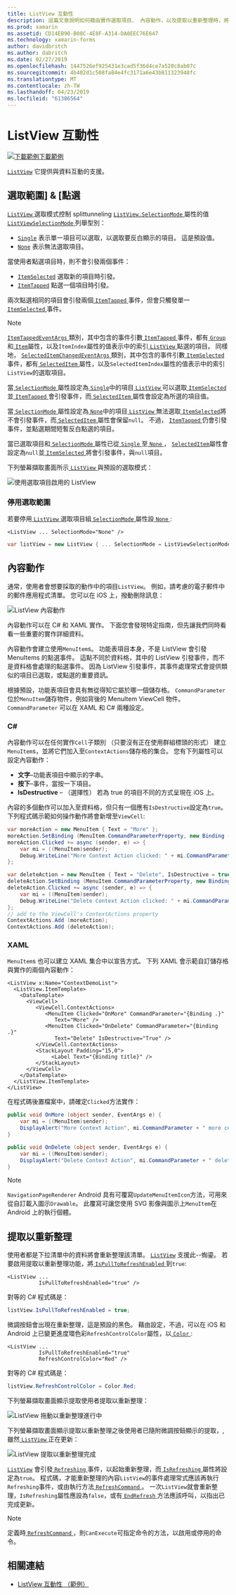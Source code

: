 ```yaml
---
title: ListView 互動性
description: 這篇文章說明如何藉由實作選取項目、 內容動作，以及提取以重新整理時，將互動功能新增至 Xamarin.Forms ListView。
ms.prod: xamarin
ms.assetid: CD14EB90-B08C-4E8F-A314-DA0EEC76E647
ms.technology: xamarin-forms
author: davidbritch
ms.author: dabritch
ms.date: 02/27/2019
ms.openlocfilehash: 1447526ef925431e3cad5f36d4ce7a528c8ab07c
ms.sourcegitcommit: 4b402d1c508fa84e4fc3171a6e43b811323948fc
ms.translationtype: MT
ms.contentlocale: zh-TW
ms.lasthandoff: 04/23/2019
ms.locfileid: "61386564"
---
```

# <a name="listview-interactivity"></a>ListView 互動性

[![下載範例](~/media/shared/download.png)下載範例](https://developer.xamarin.com/samples/xamarin-forms/UserInterface/ListView/interactivity)

[`ListView`](xref:Xamarin.Forms.ListView) 它提供與資料互動的支援。

<a name="selectiontaps" />

## <a name="selection--taps"></a>選取範圍] & [點選

[ `ListView` ](xref:Xamarin.Forms.ListView)選取模式控制 splittunneling [ `ListView.SelectionMode` ](xref:Xamarin.Forms.ListView.SelectionMode)屬性的值[ `ListViewSelectionMode` ](xref:Xamarin.Forms.ListViewSelectionMode)列舉型別：

- [`Single`](xref:Xamarin.Forms.ListViewSelectionMode.Single) 表示單一項目可以選取，以選取要反白顯示的項目。 這是預設值。
- [`None`](xref:Xamarin.Forms.ListViewSelectionMode.None) 表示無法選取項目。

當使用者點選項目時，則不會引發兩個事件：

- [`ItemSelected`](xref:Xamarin.Forms.ListView.ItemSelected) 選取新的項目時引發。
- [`ItemTapped`](xref:Xamarin.Forms.ListView.ItemTapped) 點選一個項目時引發。

兩次點選相同的項目會引發兩個[ `ItemTapped` ](xref:Xamarin.Forms.ListView.ItemTapped)事件，但會只觸發單一[ `ItemSelected` ](xref:Xamarin.Forms.ListView.ItemSelected)事件。

> [!NOTE]
> [ `ItemTappedEventArgs` ](xref:Xamarin.Forms.ItemTappedEventArgs)類別，其中包含的事件引數[ `ItemTapped` ](xref:Xamarin.Forms.ListView.ItemTapped)事件，都有[ `Group` ](xref:Xamarin.Forms.ItemTappedEventArgs.Group)和[ `Item`](xref:Xamarin.Forms.ItemTappedEventArgs.Item)屬性，以及`ItemIndex`屬性的值表示中的索引[ `ListView` ](xref:Xamarin.Forms.ListView)點選的項目。 同樣地， [ `SelectedItemChangedEventArgs` ](xref:Xamarin.Forms.SelectedItemChangedEventArgs)類別，其中包含的事件引數[ `ItemSelected` ](xref:Xamarin.Forms.ListView.ItemSelected)事件，都有[ `SelectedItem` ](xref:Xamarin.Forms.SelectedItemChangedEventArgs.SelectedItem)屬性，以及`SelectedItemIndex`屬性的值表示中的索引`ListView`的選取項目。

當[ `SelectionMode` ](xref:Xamarin.Forms.ListView.SelectionMode)屬性設定為[ `Single`](xref:Xamarin.Forms.ListViewSelectionMode.Single)中的項目[ `ListView` ](xref:Xamarin.Forms.ListView)可以選取[ `ItemSelected`](xref:Xamarin.Forms.ListView.ItemSelected)並[ `ItemTapped` ](xref:Xamarin.Forms.ListView.ItemTapped)會引發事件，而[ `SelectedItem` ](xref:Xamarin.Forms.ListView.SelectedItem)屬性會設定為所選的項目值。

當[ `SelectionMode` ](xref:Xamarin.Forms.ListView.SelectionMode)屬性設定為[ `None`](xref:Xamarin.Forms.ListViewSelectionMode.None)中的項目[ `ListView` ](xref:Xamarin.Forms.ListView)無法選取[ `ItemSelected`](xref:Xamarin.Forms.ListView.ItemSelected)將不會引發事件，而[ `SelectedItem` ](xref:Xamarin.Forms.ListView.SelectedItem)屬性會保留`null`。 不過， [ `ItemTapped` ](xref:Xamarin.Forms.ListView.ItemTapped)仍會引發事件，並點選期間短暫反白點選的項目。

當已選取項目和[ `SelectionMode` ](xref:Xamarin.Forms.ListView.SelectionMode)屬性已從[ `Single` ](xref:Xamarin.Forms.ListViewSelectionMode.Single)至[ `None` ](xref:Xamarin.Forms.ListViewSelectionMode.None)， [ `SelectedItem`](xref:Xamarin.Forms.ListView.SelectedItem)屬性會設定為`null`並[ `ItemSelected` ](xref:Xamarin.Forms.ListView.ItemSelected)將會引發事件，與`null`項目。

下列螢幕擷取畫面所示[ `ListView` ](xref:Xamarin.Forms.ListView)與預設的選取模式：

![](interactivity-images/selection-default.png "使用選取項目啟用的 ListView")

### <a name="disabling-selection"></a>停用選取範圍

若要停用[ `ListView` ](xref:Xamarin.Forms.ListView)選取項目組[ `SelectionMode` ](xref:Xamarin.Forms.ListView.SelectionMode)屬性設[ `None` ](xref:Xamarin.Forms.ListViewSelectionMode.None):

```xaml
<ListView ... SelectionMode="None" />
```

```csharp
var listView = new ListView { ... SelectionMode = ListViewSelectionMode.None };
```

<a name="Context_Actions" />

## <a name="context-actions"></a>內容動作

通常，使用者會想要採取的動作中的項目`ListView`。 例如，請考慮的電子郵件中的郵件應用程式清單。 您可以在 iOS 上，撥動刪除訊息：

![](interactivity-images/context-default.png "ListView 內容動作")

內容動作可以在 C# 和 XAML 實作。 下面您會發現特定指南，但先讓我們同時看看一些重要的實作詳細資料。

內容動作會建立使用`MenuItem`s。 功能表項目本身，不是 ListView 會引發 MenuItems 的點選事件。 這點不同於資料格，其中的 ListView 引發事件，而不是資料格會處理的點選事件。 因為 ListView 引發事件，其事件處理常式會提供類似的項目已選取，或點選的重要資訊。

根據預設，功能表項目會具有無從得知它屬於哪一個儲存格。 `CommandParameter` 位於`MenuItem`儲存物件，例如背後的 MenuItem ViewCell 物件。 `CommandParameter` 可以在 XAML 和 C# 兩種設定。

### <a name="c"></a>C#  

內容動作可以在任何實作`Cell`子類別 （只要沒有正在使用群組標頭的形式） 建立`MenuItem`s，並將它們加入至`ContextActions`儲存格的集合。 您有下列屬性可以設定內容動作：

* **文字**&ndash;功能表項目中顯示的字串。
* **按下**&ndash;事件，當按一下項目。
* **IsDestructive** &ndash; （選擇性） 若為 true 的項目不同的方式呈現在 iOS 上。

內容的多個動作可以加入至資料格，但只有一個應有`IsDestructive`設定為`true`。 下列程式碼示範如何操作動作將會新增至`ViewCell`:

```csharp
var moreAction = new MenuItem { Text = "More" };
moreAction.SetBinding (MenuItem.CommandParameterProperty, new Binding ("."));
moreAction.Clicked += async (sender, e) => {
    var mi = ((MenuItem)sender);
    Debug.WriteLine("More Context Action clicked: " + mi.CommandParameter);
};

var deleteAction = new MenuItem { Text = "Delete", IsDestructive = true }; // red background
deleteAction.SetBinding (MenuItem.CommandParameterProperty, new Binding ("."));
deleteAction.Clicked += async (sender, e) => {
    var mi = ((MenuItem)sender);
    Debug.WriteLine("Delete Context Action clicked: " + mi.CommandParameter);
};
// add to the ViewCell's ContextActions property
ContextActions.Add (moreAction);
ContextActions.Add (deleteAction);
```

### <a name="xaml"></a>XAML

`MenuItem`s 也可以建立 XAML 集合中以宣告方式。 下列 XAML 會示範自訂儲存格與實作的兩個內容動作：

```xaml
<ListView x:Name="ContextDemoList">
  <ListView.ItemTemplate>
    <DataTemplate>
      <ViewCell>
         <ViewCell.ContextActions>
            <MenuItem Clicked="OnMore" CommandParameter="{Binding .}"
               Text="More" />
            <MenuItem Clicked="OnDelete" CommandParameter="{Binding .}"
               Text="Delete" IsDestructive="True" />
         </ViewCell.ContextActions>
         <StackLayout Padding="15,0">
              <Label Text="{Binding title}" />
         </StackLayout>
      </ViewCell>
    </DataTemplate>
  </ListView.ItemTemplate>
</ListView>
```

在程式碼後置檔案中，請確定`Clicked`方法實作：

```csharp
public void OnMore (object sender, EventArgs e) {
    var mi = ((MenuItem)sender);
    DisplayAlert("More Context Action", mi.CommandParameter + " more context action", "OK");
}

public void OnDelete (object sender, EventArgs e) {
    var mi = ((MenuItem)sender);
    DisplayAlert("Delete Context Action", mi.CommandParameter + " delete context action", "OK");
}
```

> [!NOTE]
> `NavigationPageRenderer` Android 具有可覆寫`UpdateMenuItemIcon`方法，可用來從自訂載入圖示`Drawable`。 此覆寫可讓您使用 SVG 影像與圖示上`MenuItem`在 Android 上的執行個體。

<a name="Pull_to_Refresh" />

## <a name="pull-to-refresh"></a>提取以重新整理

使用者都是下拉清單中的資料將會重新整理該清單。 [`ListView`](xref:Xamarin.Forms.ListView) 支援此--蜪鎏。 若要啟用提取以重新整理功能，將[ `IsPullToRefreshEnabled` ](xref:Xamarin.Forms.ListView.IsPullToRefreshEnabled)到`true`:

```xaml
<ListView ...
          IsPullToRefreshEnabled="true" />
```

對等的 C# 程式碼是：

```csharp
listView.IsPullToRefreshEnabled = true;
```

微調按鈕會出現在重新整理，這是預設的黑色。 藉由設定，不過，可以在 iOS 和 Android 上已變更進度環色彩`RefreshControlColor`屬性，以[ `Color` ](xref:Xamarin.Forms.Color):

```xaml
<ListView ...
          IsPullToRefreshEnabled="true"
          RefreshControlColor="Red" />
```

對等的 C# 程式碼是：

```csharp
listView.RefreshControlColor = Color.Red;
```

下列螢幕擷取畫面顯示提取使用者提取以重新整理：

![](interactivity-images/refresh-start.png "ListView 拖動以重新整理進行中")

下列螢幕擷取畫面顯示提取以重新整理之後使用者已隨附微調按鈕顯示的提取，, 雖然[ `ListView` ](xref:Xamarin.Forms.ListView)正在更新：

![](interactivity-images/refresh-in-progress.png "ListView 提取以重新整理完成")

[`ListView`](xref:Xamarin.Forms.ListView) 會引發[ `Refreshing` ](xref:Xamarin.Forms.ListView.Refreshing)事件，以起始重新整理，而[ `IsRefreshing` ](xref:Xamarin.Forms.ListView.IsRefreshing)屬性將設定為`true`。 程式碼，才能重新整理的內容`ListView`的事件處理常式應該再執行`Refreshing`事件，或由執行方法[ `RefreshCommand` ](xref:Xamarin.Forms.ListView.RefreshCommand)。 一次`ListView`就會重新整理，`IsRefreshing`屬性應設為`false`，或有[ `EndRefresh` ](xref:Xamarin.Forms.ListView.EndRefresh)方法應該呼叫，以指出已完成更新。

> [!NOTE]
> 定義時[ `RefreshCommand` ](xref:Xamarin.Forms.ListView.RefreshCommand)，則`CanExecute`可指定命令的方法，以啟用或停用的命令。

## <a name="related-links"></a>相關連結

- [ListView 互動性 （範例）](https://developer.xamarin.com/samples/xamarin-forms/UserInterface/ListView/interactivity)
